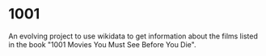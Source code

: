 # 1001
An evolving project to use wikidata to get information about the films listed in the book "1001 Movies You Must See Before You Die".
